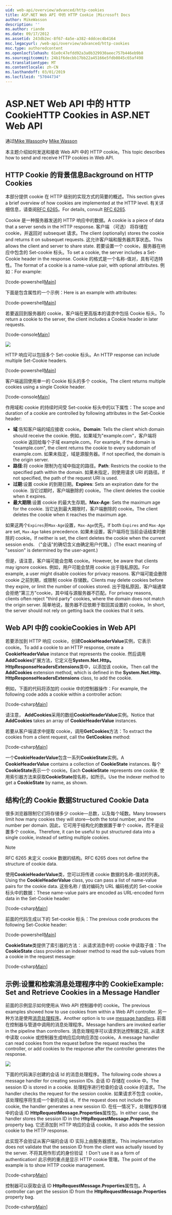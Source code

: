 ```yaml
---
uid: web-api/overview/advanced/http-cookies
title: ASP.NET Web API 中的 HTTP Cookie |Microsoft Docs
author: MikeWasson
description: ''
ms.author: riande
ms.date: 09/17/2012
ms.assetid: 243db2ec-8f67-4a5e-a382-4ddcec4b4164
msc.legacyurl: /web-api/overview/advanced/http-cookies
msc.type: authoredcontent
ms.openlocfilehash: 61e0c47efdd92a3a0b329930aeec757b446eb9b8
ms.sourcegitcommit: 24b1f6decbb17bb22a45166e5fdb0845c65af498
ms.translationtype: MT
ms.contentlocale: zh-CN
ms.lasthandoff: 03/01/2019
ms.locfileid: "57044734"
---
```

<a name="http-cookies-in-aspnet-web-api"></a><span data-ttu-id="8a058-102">ASP.NET Web API 中的 HTTP Cookie</span><span class="sxs-lookup"><span data-stu-id="8a058-102">HTTP Cookies in ASP.NET Web API</span></span>
====================
<span data-ttu-id="8a058-103">通过[Mike Wasson](https://github.com/MikeWasson)</span><span class="sxs-lookup"><span data-stu-id="8a058-103">by [Mike Wasson](https://github.com/MikeWasson)</span></span>

<span data-ttu-id="8a058-104">本主题介绍如何发送和接收 Web API 中的 HTTP cookie。</span><span class="sxs-lookup"><span data-stu-id="8a058-104">This topic describes how to send and receive HTTP cookies in Web API.</span></span>

## <a name="background-on-http-cookies"></a><span data-ttu-id="8a058-105">HTTP Cookie 的背景信息</span><span class="sxs-lookup"><span data-stu-id="8a058-105">Background on HTTP Cookies</span></span>

<span data-ttu-id="8a058-106">本部分提供 cookie 在 HTTP 级别的实现方式的简要的概述。</span><span class="sxs-lookup"><span data-stu-id="8a058-106">This section gives a brief overview of how cookies are implemented at the HTTP level.</span></span> <span data-ttu-id="8a058-107">有关详细信息，请查阅[RFC 6265](http://tools.ietf.org/html/rfc6265)。</span><span class="sxs-lookup"><span data-stu-id="8a058-107">For details, consult [RFC 6265](http://tools.ietf.org/html/rfc6265).</span></span>

<span data-ttu-id="8a058-108">Cookie 是一种服务器发送的 HTTP 响应中的数据。</span><span class="sxs-lookup"><span data-stu-id="8a058-108">A cookie is a piece of data that a server sends in the HTTP response.</span></span> <span data-ttu-id="8a058-109">客户端 （可选） 将存储在 cookie，并返回对 subsequet 请求。</span><span class="sxs-lookup"><span data-stu-id="8a058-109">The client (optionally) stores the cookie and returns it on subsequet requests.</span></span> <span data-ttu-id="8a058-110">这允许客户端和服务器共享状态。</span><span class="sxs-lookup"><span data-stu-id="8a058-110">This allows the client and server to share state.</span></span> <span data-ttu-id="8a058-111">若要设置一个 cookie，服务器在响应中包含的 Set-cookie 标头。</span><span class="sxs-lookup"><span data-stu-id="8a058-111">To set a cookie, the server includes a Set-Cookie header in the response.</span></span> <span data-ttu-id="8a058-112">Cookie 的格式是一个名称-值对，具有可选特性。</span><span class="sxs-lookup"><span data-stu-id="8a058-112">The format of a cookie is a name-value pair, with optional attributes.</span></span> <span data-ttu-id="8a058-113">例如：</span><span class="sxs-lookup"><span data-stu-id="8a058-113">For example:</span></span>

[!code-powershell[Main](http-cookies/samples/sample1.ps1)]

<span data-ttu-id="8a058-114">下面是包含属性的一个示例：</span><span class="sxs-lookup"><span data-stu-id="8a058-114">Here is an example with attributes:</span></span>

[!code-powershell[Main](http-cookies/samples/sample2.ps1)]

<span data-ttu-id="8a058-115">若要返回到服务器的 cookie，客户端在更高版本的请求中包括 Cookie 标头。</span><span class="sxs-lookup"><span data-stu-id="8a058-115">To return a cookie to the server, the client includes a Cookie header in later requests.</span></span>

[!code-console[Main](http-cookies/samples/sample3.cmd)]

![](http-cookies/_static/image1.png)

<span data-ttu-id="8a058-116">HTTP 响应可以包括多个 Set-cookie 标头。</span><span class="sxs-lookup"><span data-stu-id="8a058-116">An HTTP response can include multiple Set-Cookie headers.</span></span>

[!code-powershell[Main](http-cookies/samples/sample4.ps1)]

<span data-ttu-id="8a058-117">客户端返回使用单一的 Cookie 标头的多个 cookie。</span><span class="sxs-lookup"><span data-stu-id="8a058-117">The client returns multiple cookies using a single Cookie header.</span></span>

[!code-console[Main](http-cookies/samples/sample5.cmd)]

<span data-ttu-id="8a058-118">作用域和 cookie 的持续时间受 Set-cookie 标头中的以下属性：</span><span class="sxs-lookup"><span data-stu-id="8a058-118">The scope and duration of a cookie are controlled by following attributes in the Set-Cookie header:</span></span>

- <span data-ttu-id="8a058-119">**域**:告知客户端的域应接收 cookie。</span><span class="sxs-lookup"><span data-stu-id="8a058-119">**Domain**: Tells the client which domain should receive the cookie.</span></span> <span data-ttu-id="8a058-120">例如，如果域为"example.com"，客户端将 cookie 返回给每个子域 example.com。</span><span class="sxs-lookup"><span data-stu-id="8a058-120">For example, if the domain is "example.com", the client returns the cookie to every subdomain of example.com.</span></span> <span data-ttu-id="8a058-121">如果未指定，域是源服务器。</span><span class="sxs-lookup"><span data-stu-id="8a058-121">If not specified, the domain is the origin server.</span></span>
- <span data-ttu-id="8a058-122">**路径**:将 cookie 限制为在域中指定的路径。</span><span class="sxs-lookup"><span data-stu-id="8a058-122">**Path**: Restricts the cookie to the specified path within the domain.</span></span> <span data-ttu-id="8a058-123">如果未指定，则使用请求 URI 的路径。</span><span class="sxs-lookup"><span data-stu-id="8a058-123">If not specified, the path of the request URI is used.</span></span>
- <span data-ttu-id="8a058-124">**过期**:设置 cookie 的到期日期。</span><span class="sxs-lookup"><span data-stu-id="8a058-124">**Expires**: Sets an expiration date for the cookie.</span></span> <span data-ttu-id="8a058-125">当它过期时，客户端删除的 cookie。</span><span class="sxs-lookup"><span data-stu-id="8a058-125">The client deletes the cookie when it expires.</span></span>
- <span data-ttu-id="8a058-126">**最大期限**:设置 cookie 的最大生存期。</span><span class="sxs-lookup"><span data-stu-id="8a058-126">**Max-Age**: Sets the maximum age for the cookie.</span></span> <span data-ttu-id="8a058-127">当它达到最大期限时，客户端删除的 cookie。</span><span class="sxs-lookup"><span data-stu-id="8a058-127">The client deletes the cookie when it reaches the maximum age.</span></span>

<span data-ttu-id="8a058-128">如果这两个`Expires`并`Max-Age`设置，`Max-Age`优先。</span><span class="sxs-lookup"><span data-stu-id="8a058-128">If both `Expires` and `Max-Age` are set, `Max-Age` takes precedence.</span></span> <span data-ttu-id="8a058-129">如果未设置，客户端将在当前会话结束时删除的 cookie。</span><span class="sxs-lookup"><span data-stu-id="8a058-129">If neither is set, the client deletes the cookie when the current session ends.</span></span> <span data-ttu-id="8a058-130">（"会话"的确切含义由确定用户代理。）</span><span class="sxs-lookup"><span data-stu-id="8a058-130">(The exact meaning of "session" is determined by the user-agent.)</span></span>

<span data-ttu-id="8a058-131">但是，请注意，客户端可能会忽略 cookie。</span><span class="sxs-lookup"><span data-stu-id="8a058-131">However, be aware that clients may ignore cookies.</span></span> <span data-ttu-id="8a058-132">例如，用户可能会禁用 cookie 出于隐私原因。</span><span class="sxs-lookup"><span data-stu-id="8a058-132">For example, a user might disable cookies for privacy reasons.</span></span> <span data-ttu-id="8a058-133">客户端可能会删除 cookie 之前到期，或限制 cookie 存储数。</span><span class="sxs-lookup"><span data-stu-id="8a058-133">Clients may delete cookies before they expire, or limit the number of cookies stored.</span></span> <span data-ttu-id="8a058-134">出于隐私原因，客户端通常会拒绝"第三方"cookie，其中域与源服务器不匹配。</span><span class="sxs-lookup"><span data-stu-id="8a058-134">For privacy reasons, clients often reject "third party" cookies, where the domain does not match the origin server.</span></span> <span data-ttu-id="8a058-135">简单地说，服务器不应依赖于取回其设置的 cookie。</span><span class="sxs-lookup"><span data-stu-id="8a058-135">In short, the server should not rely on getting back the cookies that it sets.</span></span>

## <a name="cookies-in-web-api"></a><span data-ttu-id="8a058-136">Web API 中的 cookie</span><span class="sxs-lookup"><span data-stu-id="8a058-136">Cookies in Web API</span></span>

<span data-ttu-id="8a058-137">若要添加到 HTTP 响应 cookie，创建**CookieHeaderValue**实例，它表示 cookie。</span><span class="sxs-lookup"><span data-stu-id="8a058-137">To add a cookie to an HTTP response, create a **CookieHeaderValue** instance that represents the cookie.</span></span> <span data-ttu-id="8a058-138">然后调用**AddCookies**扩展方法，它定义在**System.Net.Http。HttpResponseHeadersExtensions**类中，以添加该 cookie。</span><span class="sxs-lookup"><span data-stu-id="8a058-138">Then call the **AddCookies** extension method, which is defined in the **System.Net.Http. HttpResponseHeadersExtensions** class, to add the cookie.</span></span>

<span data-ttu-id="8a058-139">例如，下面的代码将添加的 cookie 中的控制器操作：</span><span class="sxs-lookup"><span data-stu-id="8a058-139">For example, the following code adds a cookie within a controller action:</span></span>

[!code-csharp[Main](http-cookies/samples/sample6.cs)]

<span data-ttu-id="8a058-140">请注意， **AddCookies**采用的数组**CookieHeaderValue**实例。</span><span class="sxs-lookup"><span data-stu-id="8a058-140">Notice that **AddCookies** takes an array of **CookieHeaderValue** instances.</span></span>

<span data-ttu-id="8a058-141">若要从客户端请求中提取 cookie，调用**GetCookies**方法：</span><span class="sxs-lookup"><span data-stu-id="8a058-141">To extract the cookies from a client request, call the **GetCookies** method:</span></span>

[!code-csharp[Main](http-cookies/samples/sample7.cs)]

<span data-ttu-id="8a058-142">一个**CookieHeaderValue**包含一系列**CookieState**实例。</span><span class="sxs-lookup"><span data-stu-id="8a058-142">A **CookieHeaderValue** contains a collection of **CookieState** instances.</span></span> <span data-ttu-id="8a058-143">每个**CookieState**表示一个 cookie。</span><span class="sxs-lookup"><span data-stu-id="8a058-143">Each **CookieState** represents one cookie.</span></span> <span data-ttu-id="8a058-144">使用索引器方法来获取**CookieState**按名称，如所示。</span><span class="sxs-lookup"><span data-stu-id="8a058-144">Use the indexer method to get a **CookieState** by name, as shown.</span></span>

## <a name="structured-cookie-data"></a><span data-ttu-id="8a058-145">结构化的 Cookie 数据</span><span class="sxs-lookup"><span data-stu-id="8a058-145">Structured Cookie Data</span></span>

<span data-ttu-id="8a058-146">很多浏览器限制它们将存储多少 cookie&#8212;总数，以及每个域数。</span><span class="sxs-lookup"><span data-stu-id="8a058-146">Many browsers limit how many cookies they will store&#8212;both the total number, and the number per domain.</span></span> <span data-ttu-id="8a058-147">因此，它可用于结构化的数据置于单个 cookie，而不是设置多个 cookie。</span><span class="sxs-lookup"><span data-stu-id="8a058-147">Therefore, it can be useful to put structured data into a single cookie, instead of setting multiple cookies.</span></span>

> [!NOTE]
> <span data-ttu-id="8a058-148">RFC 6265 未定义 cookie 数据的结构。</span><span class="sxs-lookup"><span data-stu-id="8a058-148">RFC 6265 does not define the structure of cookie data.</span></span>


<span data-ttu-id="8a058-149">使用**CookieHeaderValue**类，您可以将传递 cookie 数据的名称-值对的列表。</span><span class="sxs-lookup"><span data-stu-id="8a058-149">Using the **CookieHeaderValue** class, you can pass a list of name-value pairs for the cookie data.</span></span> <span data-ttu-id="8a058-150">这些名称 / 值对编码为 URL 编码格式的 Set-cookie 标头中的数据：</span><span class="sxs-lookup"><span data-stu-id="8a058-150">These name-value pairs are encoded as URL-encoded form data in the Set-Cookie header:</span></span>

[!code-csharp[Main](http-cookies/samples/sample8.cs)]

<span data-ttu-id="8a058-151">前面的代码生成以下的 Set-cookie 标头：</span><span class="sxs-lookup"><span data-stu-id="8a058-151">The previous code produces the following Set-Cookie header:</span></span>

[!code-powershell[Main](http-cookies/samples/sample9.ps1)]

<span data-ttu-id="8a058-152">**CookieState**类提供了索引器的方法： 从请求消息中的 cookie 中读取子值：</span><span class="sxs-lookup"><span data-stu-id="8a058-152">The **CookieState** class provides an indexer method to read the sub-values from a cookie in the request message:</span></span>

[!code-csharp[Main](http-cookies/samples/sample10.cs)]

## <a name="example-set-and-retrieve-cookies-in-a-message-handler"></a><span data-ttu-id="8a058-153">示例:设置和检索消息处理程序中的 Cookie</span><span class="sxs-lookup"><span data-stu-id="8a058-153">Example: Set and Retrieve Cookies in a Message Handler</span></span>

<span data-ttu-id="8a058-154">前面的示例显示如何使用从 Web API 控制器中的 cookie。</span><span class="sxs-lookup"><span data-stu-id="8a058-154">The previous examples showed how to use cookies from within a Web API controller.</span></span> <span data-ttu-id="8a058-155">另一种方法是使用[消息处理程序](http-message-handlers.md)。</span><span class="sxs-lookup"><span data-stu-id="8a058-155">Another option is to use [message handlers](http-message-handlers.md).</span></span> <span data-ttu-id="8a058-156">前面在控制器与管道中调用的消息处理程序。</span><span class="sxs-lookup"><span data-stu-id="8a058-156">Message handlers are invoked earlier in the pipeline than controllers.</span></span> <span data-ttu-id="8a058-157">消息处理程序可以请求到达控制器之前, 从请求中读取 cookie 或控制器生成响应后向响应添加 cookie。</span><span class="sxs-lookup"><span data-stu-id="8a058-157">A message handler can read cookies from the request before the request reaches the controller, or add cookies to the response after the controller generates the response.</span></span>

![](http-cookies/_static/image2.png)

<span data-ttu-id="8a058-158">下面的代码演示创建的会话 Id 的消息处理程序。</span><span class="sxs-lookup"><span data-stu-id="8a058-158">The following code shows a message handler for creating session IDs.</span></span> <span data-ttu-id="8a058-159">会话 ID 存储在 cookie 中。</span><span class="sxs-lookup"><span data-stu-id="8a058-159">The session ID is stored in a cookie.</span></span> <span data-ttu-id="8a058-160">处理程序进行检查的会话 cookie 的请求。</span><span class="sxs-lookup"><span data-stu-id="8a058-160">The handler checks the request for the session cookie.</span></span> <span data-ttu-id="8a058-161">如果请求不包含 cookie，该处理程序将生成一个新的会话 id。</span><span class="sxs-lookup"><span data-stu-id="8a058-161">If the request does not include the cookie, the handler generates a new session ID.</span></span> <span data-ttu-id="8a058-162">在任一情况下，处理程序存储中的会话 ID **HttpRequestMessage.Properties**属性包。</span><span class="sxs-lookup"><span data-stu-id="8a058-162">In either case, the handler stores the session ID in the **HttpRequestMessage.Properties** property bag.</span></span> <span data-ttu-id="8a058-163">它还添加到 HTTP 响应的会话 cookie。</span><span class="sxs-lookup"><span data-stu-id="8a058-163">It also adds the session cookie to the HTTP response.</span></span>

<span data-ttu-id="8a058-164">此实现不会验证从客户端的会话 ID 实际上由服务器颁发。</span><span class="sxs-lookup"><span data-stu-id="8a058-164">This implementation does not validate that the session ID from the client was actually issued by the server.</span></span> <span data-ttu-id="8a058-165">不将其用作形式的身份验证 ！</span><span class="sxs-lookup"><span data-stu-id="8a058-165">Don't use it as a form of authentication!</span></span> <span data-ttu-id="8a058-166">此示例的重点是显示 HTTP cookie 管理。</span><span class="sxs-lookup"><span data-stu-id="8a058-166">The point of the example is to show HTTP cookie management.</span></span>

[!code-csharp[Main](http-cookies/samples/sample11.cs)]

<span data-ttu-id="8a058-167">控制器可以获取会话 ID **HttpRequestMessage.Properties**属性包。</span><span class="sxs-lookup"><span data-stu-id="8a058-167">A controller can get the session ID from the **HttpRequestMessage.Properties** property bag.</span></span>

[!code-csharp[Main](http-cookies/samples/sample12.cs)]
